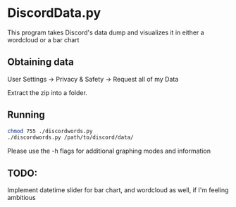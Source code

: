 # DiscordData.py
This program takes Discord's data dump and visualizes it in either a wordcloud or a bar chart

## Obtaining data
User Settings -> Privacy & Safety -> Request all of my Data

Extract the zip into a folder.

## Running
```bash
chmod 755 ./discordwords.py
./discordwords.py /path/to/discord/data/
```
Please use the -h flags for additional graphing modes and information


## TODO:
Implement datetime slider for bar chart, and wordcloud as well, if I'm feeling ambitious
